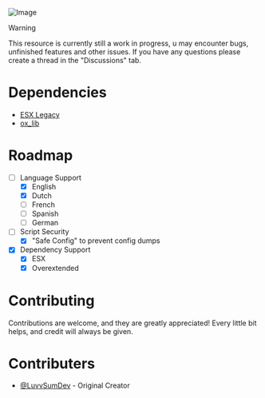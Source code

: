 ![Image](https://cdn.discordapp.com/attachments/1170169368043323483/1227647943830536223/image.png?ex=66292b3e&is=6616b63e&hm=a5e4e16d8d61792a2189bf02edd3797c7ac6983164edc3f494c8309ac11e546e&)

> [!WARNING]
> This resource is currently still a work in progress, u may encounter bugs, unfinished features and other issues. If you have any questions please create a thread in the "Discussions" tab.

# Dependencies
- [ESX Legacy](https://github.com/esx-framework/esx_core)
- [ox_lib](https://github.com/overextended/ox_lib)

# Roadmap
- [ ] Language Support
  - [x] English
  - [x] Dutch
  - [ ] French
  - [ ] Spanish
  - [ ] German
- [ ] Script Security
  - [x] "Safe Config" to prevent config dumps
- [x] Dependency Support
  - [x] ESX
  - [x] Overextended

# Contributing
Contributions are welcome, and they are greatly appreciated! Every little bit helps, and credit will always be given.

# Contributers
- [@LuvvSumDev](https://github.com/LuvvSumDev) - Original Creator